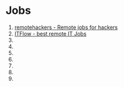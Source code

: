 # Jobs

1. [remotehackers - Remote jobs for hackers](http://remotehackers.com/)
1. [ITFlow - best remote IT Jobs](http://itflow.biz/)
1. []()
1. []()
1. []()
1. []()
1. []()
1. []()
1. []()